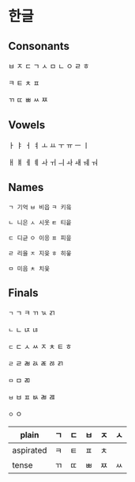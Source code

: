 # 한글
    
## Consonants

ㅂ ㅈ ㄷ ㄱ ㅅ ㅁ ㄴ ㅇ ㄹ ㅎ

ㅋ ㅌ ㅊ ㅍ 

ㄲ ㄸ ㅃ ㅆ ㅉ

## Vowels

 ㅏ ㅑ ㅓ ㅕ ㅗ ㅛ ㅜ ㅠ ㅡ ㅣ
 
 ㅐ ㅒ ㅔ ㅖ ㅘ ㅟ ㅢ ㅘ ㅙ ㅞ ㅝ
 
## Names

`ㄱ 기억` `ㅂ 비읍` `ㅋ 키읔`

`ㄴ 니은` `ㅅ 시옷` `ㅌ 티읕`

`ㄷ 디귿` `ㅇ 이응` `ㅍ 피읖`

`ㄹ 리을` `ㅈ 지읒` `ㅎ 히읗`

`ㅁ 미음` `ㅊ 치읓`

## Finals
`ㄱ` ㄱ ㅋ ㄲ ㄳ ㄺ

`ㄴ` ㄴ ㄵ ㄶ

`ㄷ` ㄷ ㅅ ㅆ ㅈ ㅊ ㅌ ㅎ

`ㄹ` ㄹ ㄼ ㄽ ㄾ ㅀ ㄺ

`ㅁ` ㅁ ㄻ

`ㅂ` ㅂ ㅍ ㅄ ㄼ ㄿ

`ㅇ` ㅇ

| plain | ㄱ | ㄷ | ㅂ | ㅈ | ㅅ |
| --- | --- | --- | --- | --- | --- |  
| aspirated | ㅋ | ㅌ | ㅍ | ㅊ | |
| tense | ㄲ | ㄸ | ㅃ | ㅉ | ㅆ |
